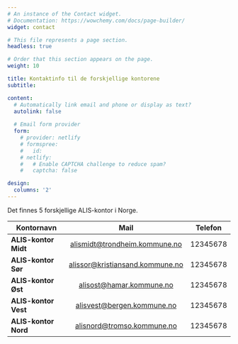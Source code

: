 ```yaml
---
# An instance of the Contact widget.
# Documentation: https://wowchemy.com/docs/page-builder/
widget: contact

# This file represents a page section.
headless: true

# Order that this section appears on the page.
weight: 10

title: Kontaktinfo til de forskjellige kontorene
subtitle: 

content:
  # Automatically link email and phone or display as text?
  autolink: false
  
  # Email form provider
  form:
    # provider: netlify
    # formspree:
    #   id:
    # netlify:
    #   # Enable CAPTCHA challenge to reduce spam?
    #   captcha: false

design:
  columns: '2'
---
```


Det finnes 5 forskjellige ALIS-kontor i Norge. 


| Kontornavn            | Mail                              | Telefon                     |
| -------------         |:-------------:                    |:-------------:              |
| **ALIS-kontor Midt**  | alismidt@trondheim.kommune.no     | 12345678                    |
| **ALIS-kontor Sør**   | alissor@kristiansand.kommune.no   | 12345678                    |
| **ALIS-kontor Øst**   | alisost@hamar.kommune.no          | 12345678                    |
| **ALIS-kontor Vest**  | alisvest@bergen.kommune.no        | 12345678                    |
| **ALIS-kontor Nord**  | alisnord@tromso.kommune.no        | 12345678                    |